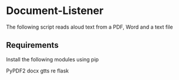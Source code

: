 # Document-Listener
The following script reads aloud text from a PDF, Word and a text file

## Requirements
Install the following modules using pip

PyPDF2
docx
gtts
re
flask
